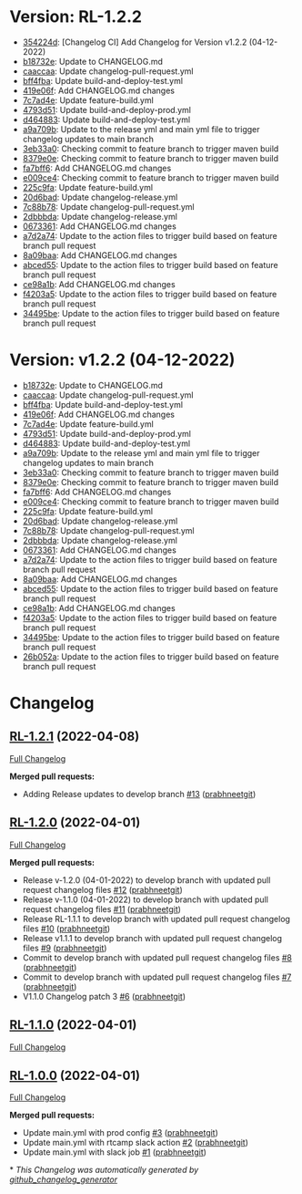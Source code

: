 # Version: RL-1.2.2

* [354224d](https://github.com/prabhneetgit/hello-world-ssl/commit/354224dc40179bc8576ee2bebfc2c827823b1641): [Changelog CI] Add Changelog for Version v1.2.2 (04-12-2022)
* [b18732e](https://github.com/prabhneetgit/hello-world-ssl/commit/b18732ee29eba7de8c03fd4eda8231005acbddae): Update to CHANGELOG.md
* [caaccaa](https://github.com/prabhneetgit/hello-world-ssl/commit/caaccaa78c2be95b291f0d2aa2e9fdc243fe5a02): Update changelog-pull-request.yml
* [bff4fba](https://github.com/prabhneetgit/hello-world-ssl/commit/bff4fba96c588d29127afc71c07d3d5138caf8c3): Update build-and-deploy-test.yml
* [419e06f](https://github.com/prabhneetgit/hello-world-ssl/commit/419e06fa5aa90b026f4bb83bf8ca022683955ea9): Add CHANGELOG.md changes
* [7c7ad4e](https://github.com/prabhneetgit/hello-world-ssl/commit/7c7ad4e5469857d187616fd3c65633fb8f3d5cbc): Update feature-build.yml
* [4793d51](https://github.com/prabhneetgit/hello-world-ssl/commit/4793d51912f634f8b0fc746540f4e62d624299c9): Update build-and-deploy-prod.yml
* [d464883](https://github.com/prabhneetgit/hello-world-ssl/commit/d4648834a06e570148309d0169bb958a06b63b29): Update build-and-deploy-test.yml
* [a9a709b](https://github.com/prabhneetgit/hello-world-ssl/commit/a9a709b8f822585bfccd0aaa440ab21f95fb95a3): Update to the release yml and main yml file to trigger changelog updates to main branch
* [3eb33a0](https://github.com/prabhneetgit/hello-world-ssl/commit/3eb33a033561381ae44eaaf5de67ccd198626919): Checking commit to feature branch to trigger maven build
* [8379e0e](https://github.com/prabhneetgit/hello-world-ssl/commit/8379e0e8532b4212943eff73769240044acc2edd): Checking commit to feature branch to trigger maven build
* [fa7bff6](https://github.com/prabhneetgit/hello-world-ssl/commit/fa7bff640be0b0bb781b3a2e6dee90952e9481e5): Add CHANGELOG.md changes
* [e009ce4](https://github.com/prabhneetgit/hello-world-ssl/commit/e009ce41d08e96ab060bf40aa48476d634464c50): Checking commit to feature branch to trigger maven build
* [225c9fa](https://github.com/prabhneetgit/hello-world-ssl/commit/225c9fabff61c2ddd793464ee52fa0d9fd9cbfdd): Update feature-build.yml
* [20d6bad](https://github.com/prabhneetgit/hello-world-ssl/commit/20d6bad1a68bc30a83cb70fbbb413a4d731963bd): Update changelog-release.yml
* [7c88b78](https://github.com/prabhneetgit/hello-world-ssl/commit/7c88b789ef7f4d6cc4f91e918f866dfad65e51e8): Update changelog-pull-request.yml
* [2dbbbda](https://github.com/prabhneetgit/hello-world-ssl/commit/2dbbbdab38d599f26d21d9adc1b4fdbd3fda7fdc): Update changelog-release.yml
* [0673361](https://github.com/prabhneetgit/hello-world-ssl/commit/067336104bbbabbf146cdab3c75ff9dcc009b99c): Add CHANGELOG.md changes
* [a7d2a74](https://github.com/prabhneetgit/hello-world-ssl/commit/a7d2a74c83f77ca4cb3ecc1274e4b4e53938dcef): Update to the action files to trigger build based on feature branch pull request
* [8a09baa](https://github.com/prabhneetgit/hello-world-ssl/commit/8a09baa756fe15faecd9be6e6d21f12f6f7e9463): Add CHANGELOG.md changes
* [abced55](https://github.com/prabhneetgit/hello-world-ssl/commit/abced55344a001d6eaacca7fae9ca0cc123331f5): Update to the action files to trigger build based on feature branch pull request
* [ce98a1b](https://github.com/prabhneetgit/hello-world-ssl/commit/ce98a1b70a4a9a5b2865538e4327e7b151865ad8): Add CHANGELOG.md changes
* [f4203a5](https://github.com/prabhneetgit/hello-world-ssl/commit/f4203a59444a1aa422a33d6914f564783b3f2490): Update to the action files to trigger build based on feature branch pull request
* [34495be](https://github.com/prabhneetgit/hello-world-ssl/commit/34495bed31f959cd66614ea42fc907839083a47f): Update to the action files to trigger build based on feature branch pull request


# Version: v1.2.2 (04-12-2022)

* [b18732e](https://github.com/prabhneetgit/hello-world-ssl/commit/b18732ee29eba7de8c03fd4eda8231005acbddae): Update to CHANGELOG.md
* [caaccaa](https://github.com/prabhneetgit/hello-world-ssl/commit/caaccaa78c2be95b291f0d2aa2e9fdc243fe5a02): Update changelog-pull-request.yml
* [bff4fba](https://github.com/prabhneetgit/hello-world-ssl/commit/bff4fba96c588d29127afc71c07d3d5138caf8c3): Update build-and-deploy-test.yml
* [419e06f](https://github.com/prabhneetgit/hello-world-ssl/commit/419e06fa5aa90b026f4bb83bf8ca022683955ea9): Add CHANGELOG.md changes
* [7c7ad4e](https://github.com/prabhneetgit/hello-world-ssl/commit/7c7ad4e5469857d187616fd3c65633fb8f3d5cbc): Update feature-build.yml
* [4793d51](https://github.com/prabhneetgit/hello-world-ssl/commit/4793d51912f634f8b0fc746540f4e62d624299c9): Update build-and-deploy-prod.yml
* [d464883](https://github.com/prabhneetgit/hello-world-ssl/commit/d4648834a06e570148309d0169bb958a06b63b29): Update build-and-deploy-test.yml
* [a9a709b](https://github.com/prabhneetgit/hello-world-ssl/commit/a9a709b8f822585bfccd0aaa440ab21f95fb95a3): Update to the release yml and main yml file to trigger changelog updates to main branch
* [3eb33a0](https://github.com/prabhneetgit/hello-world-ssl/commit/3eb33a033561381ae44eaaf5de67ccd198626919): Checking commit to feature branch to trigger maven build
* [8379e0e](https://github.com/prabhneetgit/hello-world-ssl/commit/8379e0e8532b4212943eff73769240044acc2edd): Checking commit to feature branch to trigger maven build
* [fa7bff6](https://github.com/prabhneetgit/hello-world-ssl/commit/fa7bff640be0b0bb781b3a2e6dee90952e9481e5): Add CHANGELOG.md changes
* [e009ce4](https://github.com/prabhneetgit/hello-world-ssl/commit/e009ce41d08e96ab060bf40aa48476d634464c50): Checking commit to feature branch to trigger maven build
* [225c9fa](https://github.com/prabhneetgit/hello-world-ssl/commit/225c9fabff61c2ddd793464ee52fa0d9fd9cbfdd): Update feature-build.yml
* [20d6bad](https://github.com/prabhneetgit/hello-world-ssl/commit/20d6bad1a68bc30a83cb70fbbb413a4d731963bd): Update changelog-release.yml
* [7c88b78](https://github.com/prabhneetgit/hello-world-ssl/commit/7c88b789ef7f4d6cc4f91e918f866dfad65e51e8): Update changelog-pull-request.yml
* [2dbbbda](https://github.com/prabhneetgit/hello-world-ssl/commit/2dbbbdab38d599f26d21d9adc1b4fdbd3fda7fdc): Update changelog-release.yml
* [0673361](https://github.com/prabhneetgit/hello-world-ssl/commit/067336104bbbabbf146cdab3c75ff9dcc009b99c): Add CHANGELOG.md changes
* [a7d2a74](https://github.com/prabhneetgit/hello-world-ssl/commit/a7d2a74c83f77ca4cb3ecc1274e4b4e53938dcef): Update to the action files to trigger build based on feature branch pull request
* [8a09baa](https://github.com/prabhneetgit/hello-world-ssl/commit/8a09baa756fe15faecd9be6e6d21f12f6f7e9463): Add CHANGELOG.md changes
* [abced55](https://github.com/prabhneetgit/hello-world-ssl/commit/abced55344a001d6eaacca7fae9ca0cc123331f5): Update to the action files to trigger build based on feature branch pull request
* [ce98a1b](https://github.com/prabhneetgit/hello-world-ssl/commit/ce98a1b70a4a9a5b2865538e4327e7b151865ad8): Add CHANGELOG.md changes
* [f4203a5](https://github.com/prabhneetgit/hello-world-ssl/commit/f4203a59444a1aa422a33d6914f564783b3f2490): Update to the action files to trigger build based on feature branch pull request
* [34495be](https://github.com/prabhneetgit/hello-world-ssl/commit/34495bed31f959cd66614ea42fc907839083a47f): Update to the action files to trigger build based on feature branch pull request
* [26b052a](https://github.com/prabhneetgit/hello-world-ssl/commit/26b052aa0face879577c3f559addc7a1fc6b472a): Update to the action files to trigger build based on feature branch pull request


# Changelog

## [RL-1.2.1](https://github.com/prabhneetgit/hello-world-ssl/tree/RL-1.2.1) (2022-04-08)

[Full Changelog](https://github.com/prabhneetgit/hello-world-ssl/compare/RL-1.2.0...RL-1.2.1)

**Merged pull requests:**

- Adding Release updates to develop branch [\#13](https://github.com/prabhneetgit/hello-world-ssl/pull/13) ([prabhneetgit](https://github.com/prabhneetgit))

## [RL-1.2.0](https://github.com/prabhneetgit/hello-world-ssl/tree/RL-1.2.0) (2022-04-01)

[Full Changelog](https://github.com/prabhneetgit/hello-world-ssl/compare/RL-1.1.0...RL-1.2.0)

**Merged pull requests:**

- Release v-1.2.0 \(04-01-2022\) to develop branch with updated pull request changelog files [\#12](https://github.com/prabhneetgit/hello-world-ssl/pull/12) ([prabhneetgit](https://github.com/prabhneetgit))
- Release v-1.1.0 \(04-01-2022\) to develop branch with updated pull request changelog files [\#11](https://github.com/prabhneetgit/hello-world-ssl/pull/11) ([prabhneetgit](https://github.com/prabhneetgit))
- Release RL-1.1.1 to develop branch with updated pull request changelog files [\#10](https://github.com/prabhneetgit/hello-world-ssl/pull/10) ([prabhneetgit](https://github.com/prabhneetgit))
- Release v1.1.1 to develop branch with updated pull request changelog files [\#9](https://github.com/prabhneetgit/hello-world-ssl/pull/9) ([prabhneetgit](https://github.com/prabhneetgit))
- Commit to develop branch with updated pull request changelog files [\#8](https://github.com/prabhneetgit/hello-world-ssl/pull/8) ([prabhneetgit](https://github.com/prabhneetgit))
- Commit to develop branch with updated pull request changelog files [\#7](https://github.com/prabhneetgit/hello-world-ssl/pull/7) ([prabhneetgit](https://github.com/prabhneetgit))
- V1.1.0 Changelog patch 3 [\#6](https://github.com/prabhneetgit/hello-world-ssl/pull/6) ([prabhneetgit](https://github.com/prabhneetgit))

## [RL-1.1.0](https://github.com/prabhneetgit/hello-world-ssl/tree/RL-1.1.0) (2022-04-01)

[Full Changelog](https://github.com/prabhneetgit/hello-world-ssl/compare/RL-1.0.0...RL-1.1.0)

## [RL-1.0.0](https://github.com/prabhneetgit/hello-world-ssl/tree/RL-1.0.0) (2022-04-01)

[Full Changelog](https://github.com/prabhneetgit/hello-world-ssl/compare/a7cfe5dd52272a11deab5ed57db1a8d176ab02c0...RL-1.0.0)

**Merged pull requests:**

- Update main.yml with prod config [\#3](https://github.com/prabhneetgit/hello-world-ssl/pull/3) ([prabhneetgit](https://github.com/prabhneetgit))
- Update main.yml with rtcamp slack action [\#2](https://github.com/prabhneetgit/hello-world-ssl/pull/2) ([prabhneetgit](https://github.com/prabhneetgit))
- Update main.yml with slack job [\#1](https://github.com/prabhneetgit/hello-world-ssl/pull/1) ([prabhneetgit](https://github.com/prabhneetgit))



\* *This Changelog was automatically generated by [github_changelog_generator](https://github.com/github-changelog-generator/github-changelog-generator)*
